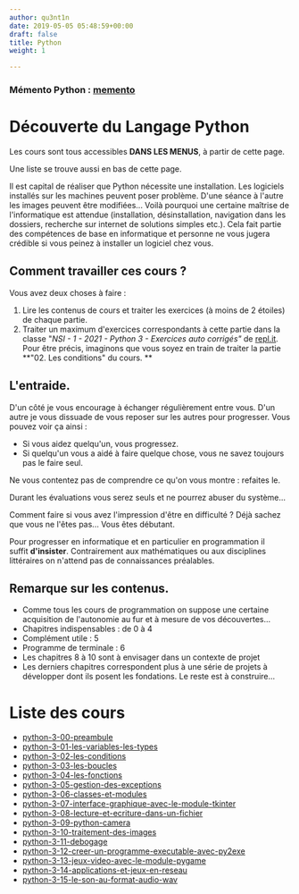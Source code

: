 ```yaml
---
author: qu3nt1n
date: 2019-05-05 05:48:59+00:00
draft: false
title: Python
weight: 1

---
```


### Mémento Python : [memento](https://perso.limsi.fr/pointal/_media/python:cours:mementopython3.pdf)

# Découverte du Langage Python

Les cours sont tous accessibles **DANS LES MENUS**, à partir de cette page.

Une liste se trouve aussi en bas de cette page.

Il est capital de réaliser que Python nécessite une installation.
Les logiciels installés sur les machines peuvent poser problème.
D'une séance à l'autre les images peuvent être modifiées...
Voilà pourquoi une certaine maîtrise de l'informatique est attendue
(installation, désinstallation, navigation dans les dossiers, recherche sur
internet de solutions simples etc.). Cela fait partie des compétences de base
en informatique et personne ne vous jugera crédible si vous peinez à installer
un logiciel chez vous.


## Comment travailler ces cours ?


Vous avez deux choses à faire :



1. Lire les contenus de cours et traiter les exercices (à moins de 2 étoiles)
    de chaque partie.
2. Traiter un maximum d'exercices correspondants à cette partie dans la classe
    "_NSI - 1 - 2021 - Python 3 - Exercices auto corrigés"_ de 
    [repl.it](https://repl.it).\
    Pour être précis, imaginons que vous soyez en train de traiter la partie
    **"02. Les conditions" du cours. **






## L'entraide.


D'un côté je vous encourage à échanger régulièrement entre vous.
D'un autre je vous dissuade de vous reposer sur les autres pour progresser.
Vous pouvez voir ça ainsi :



* Si vous aidez quelqu'un, vous progressez.
* Si quelqu'un vous a aidé à faire quelque chose, vous ne savez toujours pas
    le faire seul.

Ne vous contentez pas de comprendre ce qu'on vous montre : refaites le.

Durant les évaluations vous serez seuls et ne pourrez abuser du système...

Comment faire si vous avez l'impression d'être en difficulté ?
Déjà sachez que vous ne l'êtes pas... Vous êtes débutant.

Pour progresser en informatique et en particulier en programmation il
suffit **d'insister**.
Contrairement aux mathématiques ou aux disciplines littéraires on n'attend pas
de connaissances préalables.


## Remarque sur les contenus.


* Comme tous les cours de programmation on suppose une certaine acquisition de
    l'autonomie au fur et à mesure de vos découvertes...
* Chapitres indispensables : de 0 à 4
* Complément utile : 5
* Programme de terminale : 6 
* Les chapitres 8 à 10 sont à envisager dans un contexte de projet
* Les derniers chapitres correspondent plus à une série de projets à développer
    dont ils posent les fondations. Le reste est à construire...

# Liste des cours

* [python-3-00-preambule](/docs/nsi/cours-python/python-3-00-preambule)
* [python-3-01-les-variables-les-types](/docs/nsi/cours-python/python-3-01-les-variables-les-types)
* [python-3-02-les-conditions](/docs/nsi/cours-python/python-3-02-les-conditions)
* [python-3-03-les-boucles](/docs/nsi/cours-python/python-3-03-les-boucles)
* [python-3-04-les-fonctions](/docs/nsi/cours-python/python-3-04-les-fonctions)
* [python-3-05-gestion-des-exceptions](/docs/nsi/cours-python/python-3-05-gestion-des-exceptions)
* [python-3-06-classes-et-modules](/docs/nsi/cours-python/python-3-06-classes-et-modules)
* [python-3-07-interface-graphique-avec-le-module-tkinter](/docs/nsi/cours-python/python-3-07-interface-graphique-avec-le-module-tkinter)
* [python-3-08-lecture-et-ecriture-dans-un-fichier](/docs/nsi/cours-python/python-3-08-lecture-et-ecriture-dans-un-fichier)
* [python-3-09-python-camera](/docs/nsi/cours-python/python-3-09-python-camera)
* [python-3-10-traitement-des-images](/docs/nsi/cours-python/python-3-10-traitement-des-images)
* [python-3-11-debogage](/docs/nsi/cours-python/python-3-11-debogage)
* [python-3-12-creer-un-programme-executable-avec-py2exe](/docs/nsi/cours-python/python-3-12-creer-un-programme-executable-avec-py2exe)
* [python-3-13-jeux-video-avec-le-module-pygame](/docs/nsi/cours-python/python-3-13-jeux-video-avec-le-module-pygame)
* [python-3-14-applications-et-jeux-en-reseau](/docs/nsi/cours-python/python-3-14-applications-et-jeux-en-reseau)
* [python-3-15-le-son-au-format-audio-wav](/docs/nsi/cours-python/python-3-15-le-son-au-format-audio-wav)
